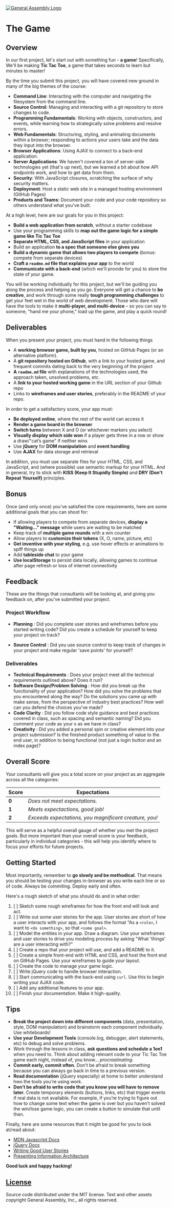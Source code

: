 [![General Assembly Logo](https://camo.githubusercontent.com/1a91b05b8f4d44b5bbfb83abac2b0996d8e26c92/687474703a2f2f692e696d6775722e636f6d2f6b6538555354712e706e67)](https://generalassemb.ly/education/web-development-immersive)

# The Game

## Overview

In our first project, let's start out with something fun - **a game**!
Specifically, We'll be making **Tic Tac Toe**, a game that takes seconds to
learn but minutes to master!

By the time you submit this project, you will have covered new ground in many of
the big themes of the course:

-   **Command Line**: Interacting with the computer and navigating the
    filesystem from the command line.
-   **Source Control**: Managing and interacting with a git repository to store
    changes to code.
-   **Programming Fundamentals**: Working with objects, constructors, and
    events, while learning how to strategically solve problems and resolve
    errors.
-   **Web Fundamentals**:  Structuring, styling, and animating documents within
    a browser; responding to actions your users take and the data they input
    into the browser.
-   **Browser Applications**: Using AJAX to connect to a back-end application.
-   **Server Applications**:  We haven't covered a ton of server-side
    technologies yet (that's up next), but we learned a bit about how API
    endpoints work, and how to get data from them.
-   **Security**: With JavaScript closures, scratching the surface of why
    security matters.
-   **Deployment**: Host a static web site in a managed hosting environment
    (GitHub Pages)
-   **Products and Teams**: Document your code and your code repository so
    others understand what you've built.

At a high level, here are our goals for you in this project:

-   **Build a web application from scratch**, without a starter codebase
-   Use your programming skills to **map out the game logic for a simple game
    like Tic Tac Toe**
-   **Separate HTML, CSS, and JavaScript files** in your application
-   Build an application **to a spec that someone else gives you**
-   **Build a dynamic game that allows two players to compete** (bonus: compete
    from separate devices)
-   **Craft a ``readme.md`` file that explains your app** to the world
-   **Communicate with a back-end** (which we'll provide for you) to store the
    state of your game.

You will be working individually for this project, but we'll be guiding you
along the process and helping as you go. Everyone will get a chance to **be
creative**, and work through some really **tough programming challenges** to get
your feet wet in the world of web development. Those who dare will have the
tools to make it **multi-player, and multi-device** – so you can say to someone,
"hand me your phone," load up the game, and play a quick round!

## Deliverables

When you present your project, you must hand in the following things

-   A **working browser game, built by you**, hosted on GitHub Pages (or an
    alternative platform).
-   A **git repository hosted on Github**, with a link to your hosted game, and
    frequent commits dating back to the very beginning of the project
-   **A ``readme.md`` file** with explanations of the technologies used, the
    approach taken, unsolved problems, etc.
-   A **link to your hosted working game** in the URL section of your Github
    repo
-   Links to **wireframes and user stories**, preferably in the README of your
    repo.

In order to get a satisfactory score, your app must:

-   **Be deployed online**, where the rest of the world can access it
-   **Render a game board in the browser**
-   **Switch turns** between X and O (or whichever markers you select)
-   **Visually display which side won** if a player gets three in a row or show
    a draw/"cat’s game" if neither wins
-   Use **jQuery** for **DOM manipulation** and **event handling**
-   Use **AJAX** for data storage and retrieval

In addition, you must use separate files for your HTML, CSS, and JavaScript, and
(where possible) use semantic markup for your HTML. And in general, try to stick
with **KISS (Keep It Stupidly Simple)** and **DRY (Don't Repeat Yourself)**
principles.

## Bonus

Once (and only once) you've satisfied the core requirements, here are some
additional goals that you can shoot for:

-   If allowing players to compete from separate devices, **display a
    "Waiting..." message** while users are waiting to be matched
-   Keep track of **multiple game rounds** with a win counter
-   Allow players to **customize their tokens** (X, O, name, picture, etc)
-   **Get inventive with your styling**, e.g. use hover effects or animations to
    spiff things up
-   Add **tableside chat** to your game
-   **Use localStorage** to persist data locally, allowing games to continue
    after page refresh or loss of internet connectivity

## Feedback

These are the things that consultants will be looking at, and giving you
feedback on, after you've submitted your project.

### Project Workflow

-   **Planning** : Did you complete user stories and wireframes before you
    started writing code? Did you create a schedule for yourself to keep your
    project on track?

-   **Source Control** : Did you use source control to keep track of changes in
    your project and make regular 'save points' for yourself?

### Deliverables

-   **Technical Requirements** : Does your project meet all the technical
    requirements outlined above? Does it run?
-   **Software Design/Problem Solving** : How did you break up the functionality
    of your application? How did you solve the problems that you encountered
    along the way? Do the solutions you came up with make sense, from the
    perspective of industry best practices? How well can you defend the choices
    you've made?
-   **Code Clarity** : Did you follow code style guidance and best practices
    covered in class, such as spacing and semantic naming? Did you comment your
    code as your s as we have in class?
-   **Creativity** : Did you added a personal spin or creative element into your
    project submission? Is the finished product something of value to the end
    user, in addition to being functional (not just a login button and an index
    page)?

## Overall Score

Your consultants will give you a total score on your project as an aggregate
across all the categories:

| Score | Expectations                                           |
|-------|--------------------------------------------------------|
| **0** | _Does not meet expectations._                          |
| **1** | _Meets expectactions, good job!_                       |
| **2** | _Exceeds expectations, you magnificent creature, you!_ |

This will serve as a helpful overall gauge of whether you met the project goals.
But more important than your overall score is your feedback, particularly in
individual categories - this will help you identify where to focus your efforts
for future projects.

## Getting Started

Most importantly, remember to **go slowly and be methodical**. That means you
should be testing your changes in-browser as you write each line or so of code.
Always be commiting. Deploy early and often.

Here's a rough sketch of what you should do and in what order:

1.  [ ] Sketch some rough wireframes for how the front end will look and act.
1.  [ ] Write out some user stories for the app. User stories are short of how a
    user interacts with your app, and follows the format "As a `<role>`, I want
    to `<do something>`, so that `<some goal>`.
1.  [ ] Model the entities in your app. Draw a diagram. Use your wireframes and
    user stories to drive you modeling process by asking "What 'things' are a
    user interacting with?"
1.  [ ] Create a repo that your project will use, and add a README to it.
1.  [ ] Create a simple front-end with HTML and CSS, and host the front end on
    GitHub Pages. Use your wireframes to guide your layout.
1.  [ ] Create the code to manage your game logic.
1.  [ ] Write jQuery code to handle browser interaction.
1.  [ ] Start communicating with the back-end using `curl`. Use this to begin
    writing your AJAX code.
1.  [ ] Add any additional features to your app.
1.  [ ] Finish your documentation. Make it high-quality.

## Tips

-   **Break the project down into different components** (data, presentation,
    style, DOM manipulation) and brainstorm each component individually. Use
    whiteboards!
-   **Use your Development Tools** (console.log, debugger, alert statements,
    etc) to debug and solve problems.
-   Work through the lessons in class, **ask questions and schedule a 1on1**
    when you need to. Think about adding relevant code to your Tic Tac Toe game
    each night, instead of, you know... _procrastinating_.
-   **Commit early, commit often.** Don’t be afraid to break something because
    you can always go back in time to a previous version.
-   **Read documentation** (jQuery especially) at home to better understand hwo
    the tools you're using work.
-   **Don’t be afraid to write code that you know you will have to remove
    later.** Create temporary elements (buttons, links, etc) that trigger events
    if real data is not available. For example, if you’re trying to figure out
    how to change some text when the game is over but you haven’t solved the
    win/lose game logic, you can create a button to simulate that until then.

Finally, here are some resources that it might be good for you to look at/read
about:

-   [MDN Javascript Docs](https://developer.mozilla.org/en-US/docs/Web/JavaScript)
-   [jQuery Docs](http://api.jquery.com)
-   [Writing Good User Stories](http://www.mariaemerson.com/user-stories/)
-   [Presenting Information Architecture](http://webstyleguide.com/wsg3/3-information-architecture/4-presenting-information.html)

**Good luck and happy hacking!**

## [License](LICENSE)

Source code distributed under the MIT license. Text and other assets copyright
General Assembly, Inc., all rights reserved.
